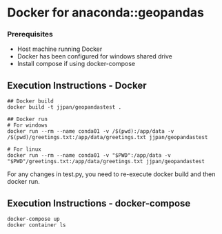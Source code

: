 # Docker for anaconda::geopandas

### Prerequisites
- Host machine running Docker
- Docker has been configured for windows shared drive
- Install compose if using docker-compose

## Execution Instructions - Docker
```
## Docker build
docker build -t jjpan/geopandastest .

## Docker run
# For windows
docker run --rm --name conda01 -v /$(pwd):/app/data -v /$(pwd)/greetings.txt:/app/data/greetings.txt jjpan/geopandastest

# For linux
docker run --rm --name conda01 -v "$PWD":/app/data -v "$PWD"/greetings.txt:/app/data/greetings.txt jjpan/geopandastest
```
For any changes in test.py, you need to re-execute docker build and then docker run.

## Execution Instructions - docker-compose
```
docker-compose up
docker container ls
```
